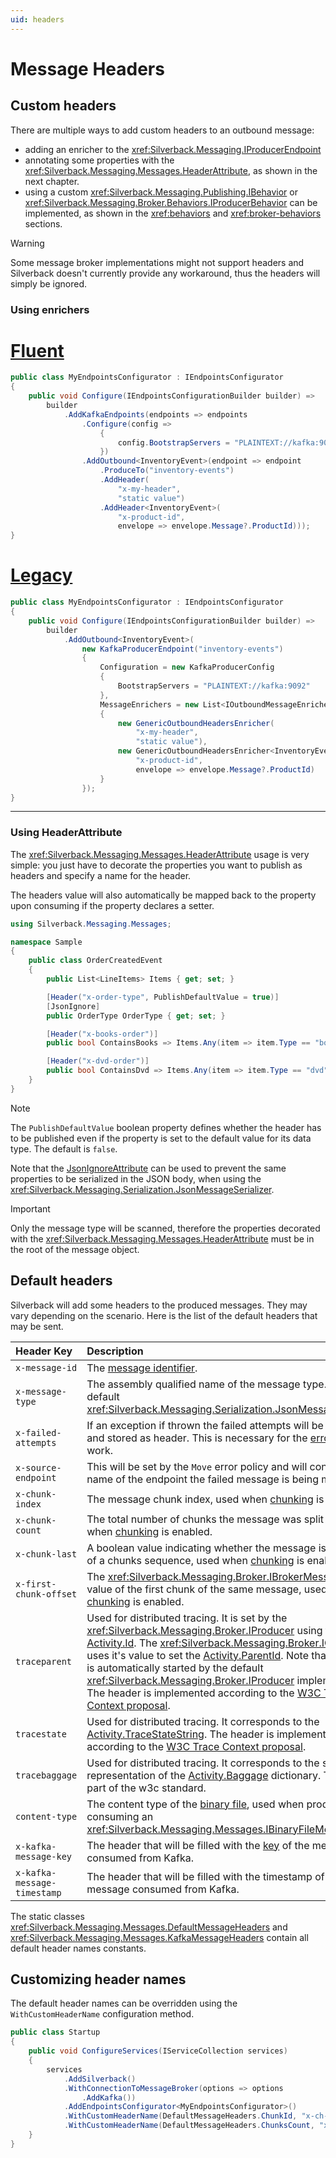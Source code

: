 ```yaml
---
uid: headers
---
```


# Message Headers

## Custom headers

There are multiple ways to add custom headers to an outbound message:
* adding an enricher to the <xref:Silverback.Messaging.IProducerEndpoint>
* annotating some properties with the <xref:Silverback.Messaging.Messages.HeaderAttribute>, as shown in the next chapter.
* using a custom <xref:Silverback.Messaging.Publishing.IBehavior> or <xref:Silverback.Messaging.Broker.Behaviors.IProducerBehavior> can be implemented, as shown in the <xref:behaviors> and <xref:broker-behaviors> sections.

> [!Warning]
> Some message broker implementations might not support headers and Silverback doesn't currently provide any workaround, thus the headers will simply be ignored.

### Using enrichers

# [Fluent](#tab/enrichers-fluent)
```csharp
public class MyEndpointsConfigurator : IEndpointsConfigurator
{
    public void Configure(IEndpointsConfigurationBuilder builder) =>
        builder
            .AddKafkaEndpoints(endpoints => endpoints
                .Configure(config => 
                    {
                        config.BootstrapServers = "PLAINTEXT://kafka:9092"; 
                    })
                .AddOutbound<InventoryEvent>(endpoint => endpoint
                    .ProduceTo("inventory-events")
                    .AddHeader(
                        "x-my-header",
                        "static value")
                    .AddHeader<InventoryEvent>(
                        "x-product-id", 
                        envelope => envelope.Message?.ProductId)));
}
```
# [Legacy](#tab/enrichers-legacy)
```csharp
public class MyEndpointsConfigurator : IEndpointsConfigurator
{
    public void Configure(IEndpointsConfigurationBuilder builder) =>
        builder
            .AddOutbound<InventoryEvent>(
                new KafkaProducerEndpoint("inventory-events")
                {
                    Configuration = new KafkaProducerConfig
                    {
                        BootstrapServers = "PLAINTEXT://kafka:9092"
                    },
                    MessageEnrichers = new List<IOutboundMessageEnricher>
                    {
                        new GenericOutboundHeadersEnricher(
                            "x-my-header",
                            "static value"),
                        new GenericOutboundHeadersEnricher<InventoryEvent>(
                            "x-product-id", 
                            envelope => envelope.Message?.ProductId)
                    }
                });
}
```
***

### Using HeaderAttribute

The <xref:Silverback.Messaging.Messages.HeaderAttribute> usage is very simple: you just have to decorate the properties you want to publish as headers and specify a name for the header.

The headers value will also automatically be mapped back to the property upon consuming if the property declares a setter.

```csharp
using Silverback.Messaging.Messages;

namespace Sample
{
    public class OrderCreatedEvent
    {
        public List<LineItems> Items { get; set; }

        [Header("x-order-type", PublishDefaultValue = true)]
        [JsonIgnore]
        public OrderType OrderType { get; set; }

        [Header("x-books-order")]
        public bool ContainsBooks => Items.Any(item => item.Type == "book")

        [Header("x-dvd-order")]
        public bool ContainsDvd => Items.Any(item => item.Type == "dvd")
    }
}
```

> [!Note]
> The `PublishDefaultValue` boolean property defines whether the header has to be published even if the property is set to the default value for its data type. The default is `false`.
>
> Note that the [JsonIgnoreAttribute](https://docs.microsoft.com/en-us/dotnet/api/system.text.json.serialization.jsonignoreattribute) can be used to prevent the same properties to be serialized in the JSON body, when using the <xref:Silverback.Messaging.Serialization.JsonMessageSerializer>.

> [!Important]
> Only the message type will be scanned, therefore the properties decorated with the <xref:Silverback.Messaging.Messages.HeaderAttribute> must be in the root of the message object.

## Default headers

Silverback will add some headers to the produced messages. They may vary depending on the scenario.
Here is the list of the default headers that may be sent.

Header Key | Description
:-- | :--
`x-message-id` | The [message identifier](xref:message-id).
`x-message-type` | The assembly qualified name of the message type. Used by the default <xref:Silverback.Messaging.Serialization.JsonMessageSerializer>.
`x-failed-attempts` | If an exception if thrown the failed attempts will be incremented and stored as header. This is necessary for the [error policies](xref:inbound#error-handling) to work.
`x-source-endpoint` | This will be set by the `Move` error policy and will contain the name of the endpoint the failed message is being moved from.
`x-chunk-index` | The message chunk index, used when [chunking](xref:chunking) is enabled.
`x-chunk-count` | The total number of chunks the message was split into, used when [chunking](xref:chunking) is enabled.
`x-chunk-last` | A boolean value indicating whether the message is the last one of a chunks sequence, used when [chunking](xref:chunking) is enabled.
`x-first-chunk-offset` | The <xref:Silverback.Messaging.Broker.IBrokerMessageOffset> value of the first chunk of the same message, used when [chunking](xref:chunking) is enabled.
`traceparent` | Used for distributed tracing. It is set by the <xref:Silverback.Messaging.Broker.IProducer> using the current [Activity.Id](https://docs.microsoft.com/en-us/dotnet/api/system.diagnostics.activity). The <xref:Silverback.Messaging.Broker.IConsumer> uses it's value to set the [Activity.ParentId](https://docs.microsoft.com/en-us/dotnet/api/system.diagnostics.activity). Note that an [Activity](https://docs.microsoft.com/en-us/dotnet/api/system.diagnostics.activity) is automatically started by the default <xref:Silverback.Messaging.Broker.IProducer> implementation. The header is implemented according to the [W3C Trace Context proposal](https://www.w3.org/TR/trace-context-1/#traceparent-header).
`tracestate` | Used for distributed tracing. It corresponds to the [Activity.TraceStateString](https://docs.microsoft.com/en-us/dotnet/api/system.diagnostics.activity). The header is implemented according to the [W3C Trace Context proposal](https://www.w3.org/TR/trace-context-1/#tracestate-header).
`tracebaggage` | Used for distributed tracing. It corresponds to the string representation of the [Activity.Baggage](https://docs.microsoft.com/en-us/dotnet/api/system.diagnostics.activity) dictionary. This is not part of the w3c standard.
`content-type` | The content type of the [binary file](xref:binary-files), used when producing or consuming an <xref:Silverback.Messaging.Messages.IBinaryFileMessage>.
`x-kafka-message-key` | The header that will be filled with the [key](xref:kafka-partitioning) of the message consumed from Kafka.
`x-kafka-message-timestamp` | The header that will be filled with the timestamp of the message consumed from Kafka.

The static classes <xref:Silverback.Messaging.Messages.DefaultMessageHeaders> and <xref:Silverback.Messaging.Messages.KafkaMessageHeaders> contain all default header names constants.

## Customizing header names

The default header names can be overridden using the `WithCustomHeaderName` configuration method.

```csharp
public class Startup
{
    public void ConfigureServices(IServiceCollection services)
    {
        services
            .AddSilverback()
            .WithConnectionToMessageBroker(options => options
                .AddKafka())
            .AddEndpointsConfigurator<MyEndpointsConfigurator>()
            .WithCustomHeaderName(DefaultMessageHeaders.ChunkId, "x-ch-id")
            .WithCustomHeaderName(DefaultMessageHeaders.ChunksCount, "x-ch-cnt"));
    }
}
